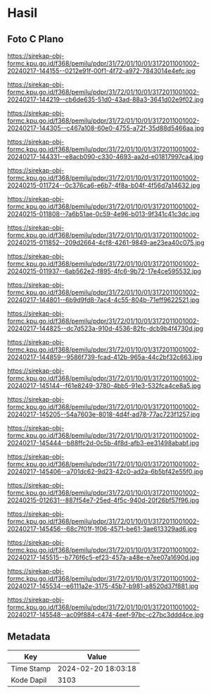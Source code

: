# Hasil

## Foto C Plano

https://sirekap-obj-formc.kpu.go.id/f368/pemilu/pdpr/31/72/01/10/01/3172011001002-20240217-144155--0212e91f-00f1-4f72-a972-7843014e4efc.jpg

https://sirekap-obj-formc.kpu.go.id/f368/pemilu/pdpr/31/72/01/10/01/3172011001002-20240217-144219--cb6de635-51d0-43ad-88a3-3641d02e9f02.jpg

https://sirekap-obj-formc.kpu.go.id/f368/pemilu/pdpr/31/72/01/10/01/3172011001002-20240217-144305--c467a108-60e0-4755-a72f-35d88d5466aa.jpg

https://sirekap-obj-formc.kpu.go.id/f368/pemilu/pdpr/31/72/01/10/01/3172011001002-20240217-144331--e8acb090-c330-4693-aa2d-e01817997ca4.jpg

https://sirekap-obj-formc.kpu.go.id/f368/pemilu/pdpr/31/72/01/10/01/3172011001002-20240215-011724--0c376ca6-e6b7-4f8a-b04f-4f56d7a14632.jpg

https://sirekap-obj-formc.kpu.go.id/f368/pemilu/pdpr/31/72/01/10/01/3172011001002-20240215-011808--7a6b51ae-0c59-4e96-b013-9f341c41c3dc.jpg

https://sirekap-obj-formc.kpu.go.id/f368/pemilu/pdpr/31/72/01/10/01/3172011001002-20240215-011852--209d2664-4cf8-4261-9849-ae23ea40c075.jpg

https://sirekap-obj-formc.kpu.go.id/f368/pemilu/pdpr/31/72/01/10/01/3172011001002-20240215-011937--6ab562e2-f895-4fc6-9b72-17e4ce595532.jpg

https://sirekap-obj-formc.kpu.go.id/f368/pemilu/pdpr/31/72/01/10/01/3172011001002-20240217-144801--6b9d9fd8-7ac4-4c55-804b-71eff9622521.jpg

https://sirekap-obj-formc.kpu.go.id/f368/pemilu/pdpr/31/72/01/10/01/3172011001002-20240217-144825--dc7d523a-910d-4536-82fc-dcb9b4f4730d.jpg

https://sirekap-obj-formc.kpu.go.id/f368/pemilu/pdpr/31/72/01/10/01/3172011001002-20240217-144859--9586f739-fcad-412b-965a-44c2bf32c663.jpg

https://sirekap-obj-formc.kpu.go.id/f368/pemilu/pdpr/31/72/01/10/01/3172011001002-20240217-145144--f61e8249-3780-4bb5-91e3-532fca4ce8a5.jpg

https://sirekap-obj-formc.kpu.go.id/f368/pemilu/pdpr/31/72/01/10/01/3172011001002-20240217-145205--54a7603e-8018-4d4f-ad78-77ac723f1257.jpg

https://sirekap-obj-formc.kpu.go.id/f368/pemilu/pdpr/31/72/01/10/01/3172011001002-20240217-145444--b88ffc2d-0c5b-4f8d-afb3-ee31498ababf.jpg

https://sirekap-obj-formc.kpu.go.id/f368/pemilu/pdpr/31/72/01/10/01/3172011001002-20240217-145406--a701dc62-9d23-42c0-ad2a-6b5bf42e55f0.jpg

https://sirekap-obj-formc.kpu.go.id/f368/pemilu/pdpr/31/72/01/10/01/3172011001002-20240215-012631--887f54e7-25ed-4f5c-940d-20f26bf57f96.jpg

https://sirekap-obj-formc.kpu.go.id/f368/pemilu/pdpr/31/72/01/10/01/3172011001002-20240217-145456--68c7f01f-1f06-4571-be61-3ae613329ad6.jpg

https://sirekap-obj-formc.kpu.go.id/f368/pemilu/pdpr/31/72/01/10/01/3172011001002-20240217-145515--b776f6c5-ef23-457a-a48e-e7ee07a1690d.jpg

https://sirekap-obj-formc.kpu.go.id/f368/pemilu/pdpr/31/72/01/10/01/3172011001002-20240217-145534--e6111a2e-3175-45b7-b981-a8520d37f881.jpg

https://sirekap-obj-formc.kpu.go.id/f368/pemilu/pdpr/31/72/01/10/01/3172011001002-20240217-145548--ac09f884-c474-4eef-97bc-c27bc3ddd4ce.jpg


## Metadata

| Key        | Value               |
| ---------- | ------------------- |
| Time Stamp | 2024-02-20 18:03:18 |
| Kode Dapil | 3103                |



